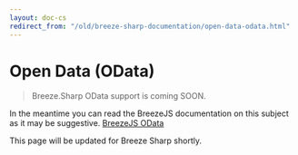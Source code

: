 ```yaml
---
layout: doc-cs
redirect_from: "/old/breeze-sharp-documentation/open-data-odata.html"
---
```

# Open Data (OData)

> Breeze.Sharp OData support is coming SOON.  

In the meantime you can read the BreezeJS documentation on this subject as it may be suggestive. [BreezeJS OData](/doc-js/server-odata.html)

This page will be updated for Breeze Sharp shortly. 

